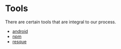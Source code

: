 # Tools

There are certain tools that are integral to our process.

* [android](/tools/android)
* [npm](/tools/npm)
* [resque](/tools/resque)
